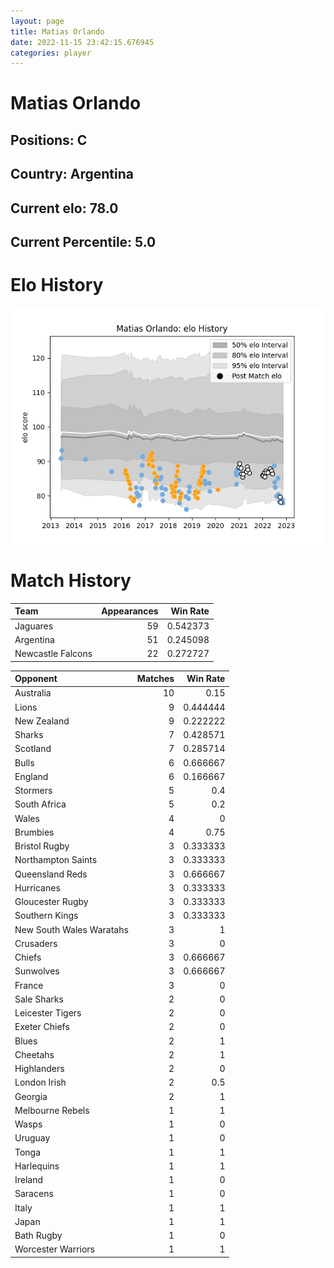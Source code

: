 ```yaml
---  
layout: page  
title: Matias Orlando  
date: 2022-11-15 23:42:15.676945  
categories: player  
---
```

# Matias Orlando

## Positions: C

## Country: Argentina

## Current elo: 78.0

## Current Percentile: 5.0

# Elo History


![elo history](history_MatiasOrlando.png)
# Match History


| Team              |   Appearances |   Win Rate |
|:------------------|--------------:|-----------:|
| Jaguares          |            59 |   0.542373 |
| Argentina         |            51 |   0.245098 |
| Newcastle Falcons |            22 |   0.272727 |

| Opponent                 |   Matches |   Win Rate |
|:-------------------------|----------:|-----------:|
| Australia                |        10 |   0.15     |
| Lions                    |         9 |   0.444444 |
| New Zealand              |         9 |   0.222222 |
| Sharks                   |         7 |   0.428571 |
| Scotland                 |         7 |   0.285714 |
| Bulls                    |         6 |   0.666667 |
| England                  |         6 |   0.166667 |
| Stormers                 |         5 |   0.4      |
| South Africa             |         5 |   0.2      |
| Wales                    |         4 |   0        |
| Brumbies                 |         4 |   0.75     |
| Bristol Rugby            |         3 |   0.333333 |
| Northampton Saints       |         3 |   0.333333 |
| Queensland Reds          |         3 |   0.666667 |
| Hurricanes               |         3 |   0.333333 |
| Gloucester Rugby         |         3 |   0.333333 |
| Southern Kings           |         3 |   0.333333 |
| New South Wales Waratahs |         3 |   1        |
| Crusaders                |         3 |   0        |
| Chiefs                   |         3 |   0.666667 |
| Sunwolves                |         3 |   0.666667 |
| France                   |         3 |   0        |
| Sale Sharks              |         2 |   0        |
| Leicester Tigers         |         2 |   0        |
| Exeter Chiefs            |         2 |   0        |
| Blues                    |         2 |   1        |
| Cheetahs                 |         2 |   1        |
| Highlanders              |         2 |   0        |
| London Irish             |         2 |   0.5      |
| Georgia                  |         2 |   1        |
| Melbourne Rebels         |         1 |   1        |
| Wasps                    |         1 |   0        |
| Uruguay                  |         1 |   0        |
| Tonga                    |         1 |   1        |
| Harlequins               |         1 |   1        |
| Ireland                  |         1 |   0        |
| Saracens                 |         1 |   0        |
| Italy                    |         1 |   1        |
| Japan                    |         1 |   1        |
| Bath Rugby               |         1 |   0        |
| Worcester Warriors       |         1 |   1        |